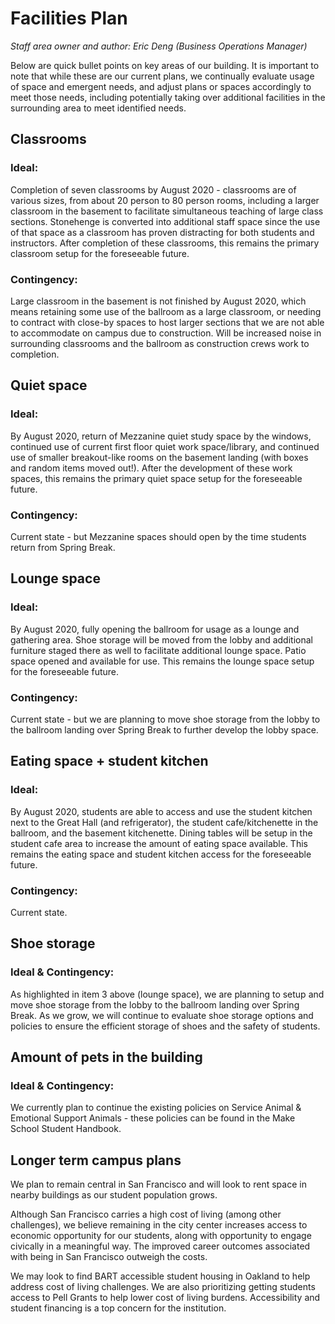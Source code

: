 # Facilities Plan

*Staff area owner and author: Eric Deng (Business Operations Manager)*

Below are quick bullet points on key areas of our building. It is important to note that while these are our current plans, we continually evaluate usage of space and emergent needs, and adjust plans or spaces accordingly to meet those needs, including potentially taking over additional facilities in the surrounding area to meet identified needs.

## Classrooms

### Ideal:
Completion of seven classrooms by August 2020 - classrooms are of various sizes, from about 20 person to 80 person rooms, including a larger classroom in the basement to facilitate simultaneous teaching of large class sections. Stonehenge is converted into additional staff space since the use of that space as a classroom has proven distracting for both students and instructors. After completion of these classrooms, this remains the primary classroom setup for the foreseeable future.

### Contingency:
Large classroom in the basement is not finished by August 2020, which means retaining some use of the ballroom as a large classroom, or needing to contract with close-by spaces to host larger sections that we are not able to accommodate on campus due to construction. Will be increased noise in surrounding classrooms and the ballroom as construction crews work to completion.

## Quiet space

### Ideal:
By August 2020, return of Mezzanine quiet study space by the windows, continued use of current first floor quiet work space/library, and continued use of smaller breakout-like rooms on the basement landing (with boxes and random items moved out!). After the development of these work spaces, this remains the primary quiet space setup for the foreseeable future.

### Contingency:
Current state - but Mezzanine spaces should open by the time students return from Spring Break.

## Lounge space

### Ideal:
By August 2020, fully opening the ballroom for usage as a lounge and gathering area. Shoe storage will be moved from the lobby and additional furniture staged there as well to facilitate additional lounge space. Patio space opened and available for use. This remains the lounge space setup for the foreseeable future.

### Contingency:
Current state - but we are planning to move shoe storage from the lobby to the ballroom landing over Spring Break to further develop the lobby space.

## Eating space + student kitchen 	

### Ideal:
By August 2020, students are able to access and use the student kitchen next to the Great Hall (and refrigerator), the student cafe/kitchenette in the ballroom, and the basement kitchenette. Dining tables will be setup in the student cafe area to increase the amount of eating space available. This remains the eating space and student kitchen access for the foreseeable future.

### Contingency:
Current state.

## Shoe storage

### Ideal & Contingency:
As highlighted in item 3 above (lounge space), we are planning to setup and move shoe storage from the lobby to the ballroom landing over Spring Break. As we grow, we will continue to evaluate shoe storage options and policies to ensure the efficient storage of shoes and the safety of students.

## Amount of pets in the building

### Ideal & Contingency:
We currently plan to continue the existing policies on Service Animal & Emotional Support Animals - these policies can be found in the Make School Student Handbook.

## Longer term campus plans

We plan to remain central in San Francisco and will look to rent space in nearby buildings as our student population grows.

Although San Francisco carries a high cost of living (among other challenges), we believe remaining in the city center increases access to economic opportunity for our students, along with opportunity to engage civically in a meaningful way. The improved career outcomes associated with being in San Francisco outweigh the costs.

We may look to find BART accessible student housing in Oakland to help address cost of living challenges. We are also prioritizing getting students access to Pell Grants to help lower cost of living burdens. Accessibility and student financing is a top concern for the institution.
